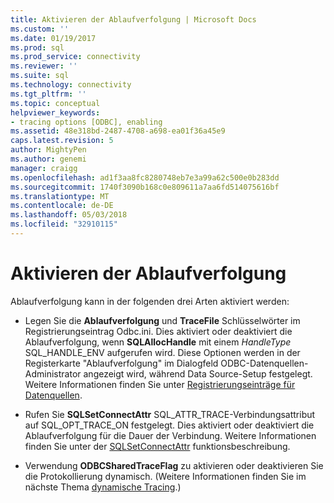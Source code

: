 ```yaml
---
title: Aktivieren der Ablaufverfolgung | Microsoft Docs
ms.custom: ''
ms.date: 01/19/2017
ms.prod: sql
ms.prod_service: connectivity
ms.reviewer: ''
ms.suite: sql
ms.technology: connectivity
ms.tgt_pltfrm: ''
ms.topic: conceptual
helpviewer_keywords:
- tracing options [ODBC], enabling
ms.assetid: 48e318bd-2487-4708-a698-ea01f36a45e9
caps.latest.revision: 5
author: MightyPen
ms.author: genemi
manager: craigg
ms.openlocfilehash: ad1f3aa8fc8280748eb7e3a99a62c500e0b283dd
ms.sourcegitcommit: 1740f3090b168c0e809611a7aa6fd514075616bf
ms.translationtype: MT
ms.contentlocale: de-DE
ms.lasthandoff: 05/03/2018
ms.locfileid: "32910115"
---
```

# <a name="enabling-tracing"></a>Aktivieren der Ablaufverfolgung
Ablaufverfolgung kann in der folgenden drei Arten aktiviert werden:  
  
-   Legen Sie die **Ablaufverfolgung** und **TraceFile** Schlüsselwörter im Registrierungseintrag Odbc.ini. Dies aktiviert oder deaktiviert die Ablaufverfolgung, wenn **SQLAllocHandle** mit einem *HandleType* SQL_HANDLE_ENV aufgerufen wird. Diese Optionen werden in der Registerkarte "Ablaufverfolgung" im Dialogfeld ODBC-Datenquellen-Administrator angezeigt wird, während Data Source-Setup festgelegt. Weitere Informationen finden Sie unter [Registrierungseinträge für Datenquellen](../../../odbc/reference/install/registry-entries-for-data-sources.md).  
  
-   Rufen Sie **SQLSetConnectAttr** SQL_ATTR_TRACE-Verbindungsattribut auf SQL_OPT_TRACE_ON festgelegt. Dies aktiviert oder deaktiviert die Ablaufverfolgung für die Dauer der Verbindung. Weitere Informationen finden Sie unter der [SQLSetConnectAttr](../../../odbc/reference/syntax/sqlsetconnectattr-function.md) funktionsbeschreibung.  
  
-   Verwendung **ODBCSharedTraceFlag** zu aktivieren oder deaktivieren Sie die Protokollierung dynamisch. (Weitere Informationen finden Sie im nächste Thema [dynamische Tracing](../../../odbc/reference/develop-app/dynamic-tracing.md).)
